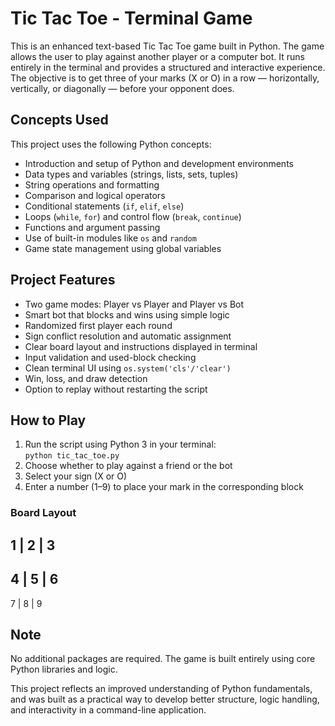 # Tic Tac Toe - Terminal Game

This is an enhanced text-based Tic Tac Toe game built in Python. The game allows the user to play against another player or a computer bot. It runs entirely in the terminal and provides a structured and interactive experience. The objective is to get three of your marks (X or O) in a row — horizontally, vertically, or diagonally — before your opponent does.

## Concepts Used

This project uses the following Python concepts:

- Introduction and setup of Python and development environments  
- Data types and variables (strings, lists, sets, tuples)  
- String operations and formatting  
- Comparison and logical operators  
- Conditional statements (`if`, `elif`, `else`)  
- Loops (`while`, `for`) and control flow (`break`, `continue`)  
- Functions and argument passing  
- Use of built-in modules like `os` and `random`  
- Game state management using global variables  

## Project Features

- Two game modes: Player vs Player and Player vs Bot  
- Smart bot that blocks and wins using simple logic  
- Randomized first player each round  
- Sign conflict resolution and automatic assignment  
- Clear board layout and instructions displayed in terminal  
- Input validation and used-block checking  
- Clean terminal UI using `os.system('cls'/'clear')`  
- Win, loss, and draw detection  
- Option to replay without restarting the script  

## How to Play

1. Run the script using Python 3 in your terminal:  
   `python tic_tac_toe.py`  
2. Choose whether to play against a friend or the bot  
3. Select your sign (X or O)  
4. Enter a number (1–9) to place your mark in the corresponding block  

### Board Layout

 1 | 2 | 3
-----------
 4 | 5 | 6
-----------
 7 | 8 | 9


## Note

No additional packages are required. The game is built entirely using core Python libraries and logic.

This project reflects an improved understanding of Python fundamentals, and was built as a practical way to develop better structure, logic handling, and interactivity in a command-line application.
